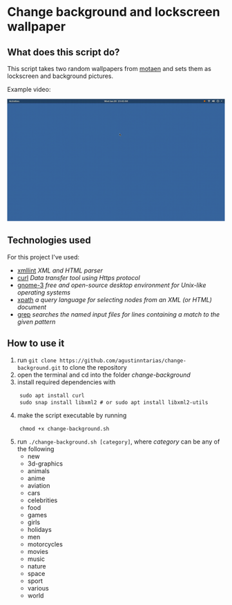 # Change background and lockscreen wallpaper
## What does this script do?
This script takes two random wallpapers from [motaen](https://motaen.com) and sets them as lockscreen and background pictures.

Example video:

<p align="center">
  <img src="demonstration.gif" />
</p>


## Technologies used
For this project I've used:
- [xmllint](https://linux.die.net/man/1/xmllint) *XML and HTML parser*
- [curl](https://linux.die.net/man/1/curl) *Data transfer tool using Https protocol*
- [gnome-3](https://www.gnome.org/) *free and open-source desktop environment for Unix-like operating systems*
- [xpath](https://en.wikipedia.org/wiki/XPath) *a query language for selecting nodes from an XML (or HTML) document*
- [grep](https://linux.die.net/man/1/grep) *searches the named input files for lines containing a match to the given pattern*

## How to use it
1. run `git clone https://github.com/agustinntarias/change-background.git` to clone the repository
2. open the terminal and cd into the folder *change-background*
3. install required dependencies with 
```
	sudo apt install curl
	sudo snap install libxml2 # or sudo apt install libxml2-utils
```
4. make the script executable by running
```
	chmod +x change-background.sh	
```
5. run `./change-background.sh [category]`, where *category* can be any of the following
    + new
    + 3d-graphics
    + animals
    + anime
    + aviation
    + cars
    + celebrities
    + food
    + games
    + girls
    + holidays
    + men
    + motorcycles
    + movies
    + music
    + nature
    + space
    + sport
    + various
    + world


